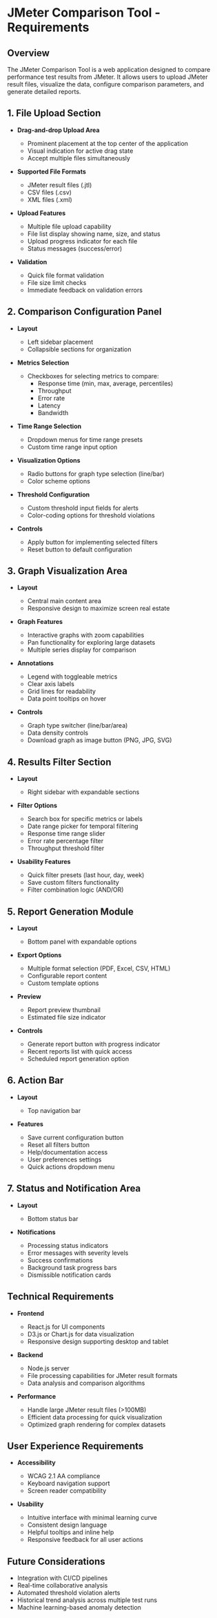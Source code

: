 # JMeter Comparison Tool - Requirements

## Overview
The JMeter Comparison Tool is a web application designed to compare performance test results from JMeter. It allows users to upload JMeter result files, visualize the data, configure comparison parameters, and generate detailed reports.

## 1. File Upload Section

- **Drag-and-drop Upload Area**
  - Prominent placement at the top center of the application
  - Visual indication for active drag state
  - Accept multiple files simultaneously
  
- **Supported File Formats**
  - JMeter result files (.jtl)
  - CSV files (.csv)
  - XML files (.xml)
  
- **Upload Features**
  - Multiple file upload capability
  - File list display showing name, size, and status
  - Upload progress indicator for each file
  - Status messages (success/error)
  
- **Validation**
  - Quick file format validation
  - File size limit checks
  - Immediate feedback on validation errors

## 2. Comparison Configuration Panel

- **Layout**
  - Left sidebar placement
  - Collapsible sections for organization
  
- **Metrics Selection**
  - Checkboxes for selecting metrics to compare:
    - Response time (min, max, average, percentiles)
    - Throughput
    - Error rate
    - Latency
    - Bandwidth
  
- **Time Range Selection**
  - Dropdown menus for time range presets
  - Custom time range input option
  
- **Visualization Options**
  - Radio buttons for graph type selection (line/bar)
  - Color scheme options
  
- **Threshold Configuration**
  - Custom threshold input fields for alerts
  - Color-coding options for threshold violations
  
- **Controls**
  - Apply button for implementing selected filters
  - Reset button to default configuration

## 3. Graph Visualization Area

- **Layout**
  - Central main content area
  - Responsive design to maximize screen real estate
  
- **Graph Features**
  - Interactive graphs with zoom capabilities
  - Pan functionality for exploring large datasets
  - Multiple series display for comparison
  
- **Annotations**
  - Legend with toggleable metrics
  - Clear axis labels
  - Grid lines for readability
  - Data point tooltips on hover
  
- **Controls**
  - Graph type switcher (line/bar/area)
  - Data density controls
  - Download graph as image button (PNG, JPG, SVG)

## 4. Results Filter Section

- **Layout**
  - Right sidebar with expandable sections
  
- **Filter Options**
  - Search box for specific metrics or labels
  - Date range picker for temporal filtering
  - Response time range slider
  - Error rate percentage filter
  - Throughput threshold filter
  
- **Usability Features**
  - Quick filter presets (last hour, day, week)
  - Save custom filters functionality
  - Filter combination logic (AND/OR)

## 5. Report Generation Module

- **Layout**
  - Bottom panel with expandable options
  
- **Export Options**
  - Multiple format selection (PDF, Excel, CSV, HTML)
  - Configurable report content
  - Custom template options
  
- **Preview**
  - Report preview thumbnail
  - Estimated file size indicator
  
- **Controls**
  - Generate report button with progress indicator
  - Recent reports list with quick access
  - Scheduled report generation option

## 6. Action Bar

- **Layout**
  - Top navigation bar
  
- **Features**
  - Save current configuration button
  - Reset all filters button
  - Help/documentation access
  - User preferences settings
  - Quick actions dropdown menu

## 7. Status and Notification Area

- **Layout**
  - Bottom status bar
  
- **Notifications**
  - Processing status indicators
  - Error messages with severity levels
  - Success confirmations
  - Background task progress bars
  - Dismissible notification cards

## Technical Requirements

- **Frontend**
  - React.js for UI components
  - D3.js or Chart.js for data visualization
  - Responsive design supporting desktop and tablet
  
- **Backend**
  - Node.js server
  - File processing capabilities for JMeter result formats
  - Data analysis and comparison algorithms
  
- **Performance**
  - Handle large JMeter result files (>100MB)
  - Efficient data processing for quick visualization
  - Optimized graph rendering for complex datasets

## User Experience Requirements

- **Accessibility**
  - WCAG 2.1 AA compliance
  - Keyboard navigation support
  - Screen reader compatibility
  
- **Usability**
  - Intuitive interface with minimal learning curve
  - Consistent design language
  - Helpful tooltips and inline help
  - Responsive feedback for all user actions

## Future Considerations

- Integration with CI/CD pipelines
- Real-time collaborative analysis
- Automated threshold violation alerts
- Historical trend analysis across multiple test runs
- Machine learning-based anomaly detection 